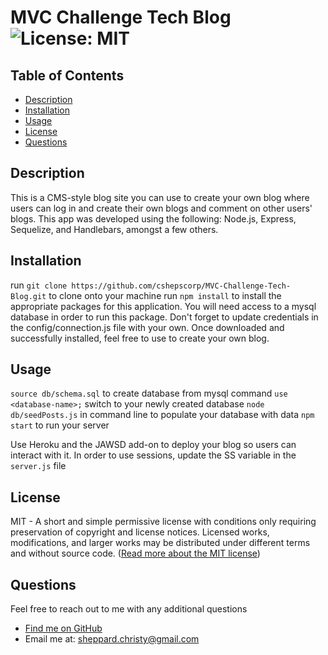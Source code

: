 
  
  # MVC Challenge Tech Blog ![License: MIT](https://img.shields.io/badge/License-MIT-yellow.svg)

  ## Table of Contents
  * [ Description ](#about)
  * [ Installation ](#installation)
  * [ Usage ](#usage)
  * [ License ](#license)
  * [ Questions ](#questions)

  <a name="about"></a>
  ## Description
  This is a CMS-style blog site you can use to create your own blog where users can log in and create their own blogs and comment on other users' blogs. This app was developed using the following: Node.js, Express, Sequelize, and Handlebars, amongst a few others.

  <a name="installation"></a>
  ## Installation
  run `git clone https://github.com/cshepscorp/MVC-Challenge-Tech-Blog.git` to clone onto your machine
  run `npm install` to install the appropriate packages for this application.
  You will need access to a mysql database in order to run this package. Don't forget to update credentials in the config/connection.js file with your own.
  Once downloaded and successfully installed, feel free to use to create your own blog.

  <a name="usage"></a>
  ## Usage
  `source db/schema.sql` to create database from mysql command
  `use <database-name>;` switch to your newly created database
  `node db/seedPosts.js` in command line to populate your database with data
  `npm start` to run your server 

  Use Heroku and the JAWSD add-on to deploy your blog so users can interact with it. In order to use sessions, update the SS variable in the `server.js` file

  <a name="license"></a>
  ## License
  MIT - A short and simple permissive license with conditions only requiring preservation of copyright and license notices. Licensed works, modifications, and larger works may be distributed under different terms and without source code. ([Read more about the MIT license](https://choosealicense.com/licenses/mit/))

  <a name="questions"></a>
  ## Questions
  Feel free to reach out to me with any additional questions
  * [Find me on GitHub](https://github.com/cshepscorp/)
  * Email me at: sheppard.christy@gmail.com
